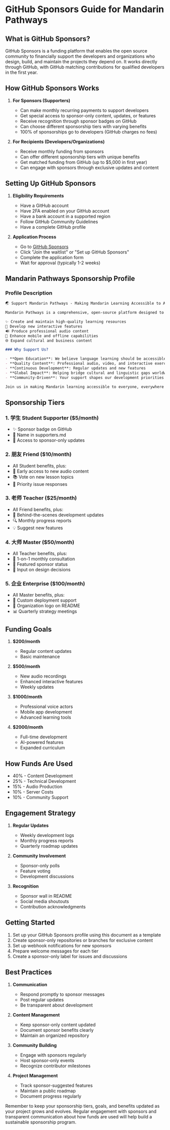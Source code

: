 # GitHub Sponsors Guide for Mandarin Pathways

## What is GitHub Sponsors?

GitHub Sponsors is a funding platform that enables the open source community to financially support the developers and organizations who design, build, and maintain the projects they depend on. It works directly through GitHub, with GitHub matching contributions for qualified developers in the first year.

## How GitHub Sponsors Works

1. **For Sponsors (Supporters)**
   - Can make monthly recurring payments to support developers
   - Get special access to sponsor-only content, updates, or features
   - Receive recognition through sponsor badges on GitHub
   - Can choose different sponsorship tiers with varying benefits
   - 100% of sponsorships go to developers (GitHub charges no fees)

2. **For Recipients (Developers/Organizations)**
   - Receive monthly funding from sponsors
   - Can offer different sponsorship tiers with unique benefits
   - Get matched funding from GitHub (up to $5,000 in first year)
   - Can engage with sponsors through exclusive updates and content

## Setting Up GitHub Sponsors

1. **Eligibility Requirements**
   - Have a GitHub account
   - Have 2FA enabled on your GitHub account
   - Have a bank account in a supported region
   - Follow GitHub Community Guidelines
   - Have a complete GitHub profile

2. **Application Process**
   - Go to [GitHub Sponsors](https://github.com/sponsors)
   - Click "Join the waitlist" or "Set up GitHub Sponsors"
   - Complete the application form
   - Wait for approval (typically 1-2 weeks)

## Mandarin Pathways Sponsorship Profile

### Profile Description

```markdown
🌏 Support Mandarin Pathways - Making Mandarin Learning Accessible to All

Mandarin Pathways is a comprehensive, open-source platform designed to take learners from basic phrases to professional fluency in Mandarin Chinese. Your sponsorship helps us:

✨ Create and maintain high-quality learning resources
🎯 Develop new interactive features
🔊 Produce professional audio content
📱 Enhance mobile and offline capabilities
🌐 Expand cultural and business content

### Why Support Us?

- **Open Education**: We believe language learning should be accessible to everyone
- **Quality Content**: Professional audio, video, and interactive exercises
- **Continuous Development**: Regular updates and new features
- **Global Impact**: Helping bridge cultural and linguistic gaps worldwide
- **Community-Driven**: Your support shapes our development priorities

Join us in making Mandarin learning accessible to everyone, everywhere!
```

## Sponsorship Tiers

### 1. 学生 Student Supporter ($5/month)
- ✨ Sponsor badge on GitHub
- 🎯 Name in supporters.md
- 📝 Access to sponsor-only updates

### 2. 朋友 Friend ($10/month)
- All Student benefits, plus:
- 🎵 Early access to new audio content
- 📚 Vote on new lesson topics
- 💬 Priority issue responses

### 3. 老师 Teacher ($25/month)
- All Friend benefits, plus:
- 🎥 Behind-the-scenes development updates
- 🔍 Monthly progress reports
- 💡 Suggest new features

### 4. 大师 Master ($50/month)
- All Teacher benefits, plus:
- 👥 1-on-1 monthly consultation
- 🌟 Featured sponsor status
- 🎨 Input on design decisions

### 5. 企业 Enterprise ($100/month)
- All Master benefits, plus:
- 💼 Custom deployment support
- 🏢 Organization logo on README
- 📊 Quarterly strategy meetings

## Funding Goals

1. **$200/month**
   - Regular content updates
   - Basic maintenance

2. **$500/month**
   - New audio recordings
   - Enhanced interactive features
   - Weekly updates

3. **$1000/month**
   - Professional voice actors
   - Mobile app development
   - Advanced learning tools

4. **$2000/month**
   - Full-time development
   - AI-powered features
   - Expanded curriculum

## How Funds Are Used

- 40% - Content Development
- 25% - Technical Development
- 15% - Audio Production
- 10% - Server Costs
- 10% - Community Support

## Engagement Strategy

1. **Regular Updates**
   - Weekly development logs
   - Monthly progress reports
   - Quarterly roadmap updates

2. **Community Involvement**
   - Sponsor-only polls
   - Feature voting
   - Development discussions

3. **Recognition**
   - Sponsor wall in README
   - Social media shoutouts
   - Contribution acknowledgments

## Getting Started

1. Set up your GitHub Sponsors profile using this document as a template
2. Create sponsor-only repositories or branches for exclusive content
3. Set up webhook notifications for new sponsors
4. Prepare welcome messages for each tier
5. Create a sponsor-only label for issues and discussions

## Best Practices

1. **Communication**
   - Respond promptly to sponsor messages
   - Post regular updates
   - Be transparent about development

2. **Content Management**
   - Keep sponsor-only content updated
   - Document sponsor benefits clearly
   - Maintain an organized repository

3. **Community Building**
   - Engage with sponsors regularly
   - Host sponsor-only events
   - Recognize contributor milestones

4. **Project Management**
   - Track sponsor-suggested features
   - Maintain a public roadmap
   - Document progress regularly

Remember to keep your sponsorship tiers, goals, and benefits updated as your project grows and evolves. Regular engagement with sponsors and transparent communication about how funds are used will help build a sustainable sponsorship program.
